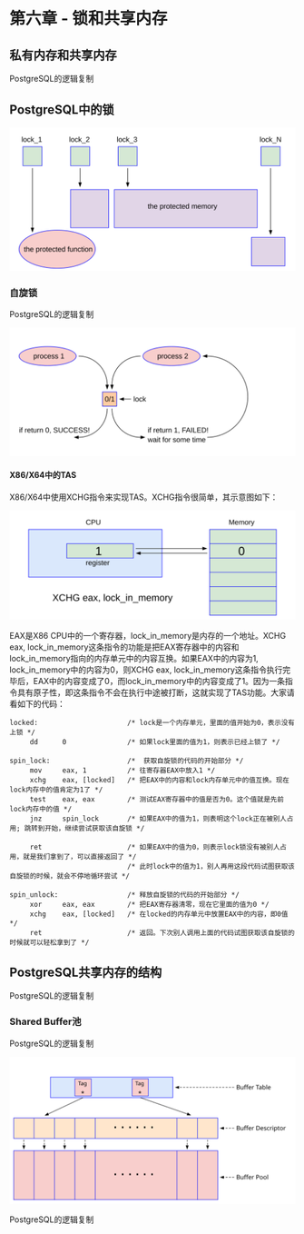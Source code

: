 # 第六章 - 锁和共享内存


## 私有内存和共享内存


PostgreSQL的逻辑复制

## PostgreSQL中的锁

![](d0018.svg)

### 自旋锁

PostgreSQL的逻辑复制

![](d0028.svg)

#### X86/X64中的TAS

X86/X64中使用XCHG指令来实现TAS。XCHG指令很简单，其示意图如下：

![](d0047.svg)

EAX是X86 CPU中的一个寄存器，lock_in_memory是内存的一个地址。XCHG eax, lock_in_memory这条指令的功能是把EAX寄存器中的内容和lock_in_memory指向的内存单元中的内容互换。如果EAX中的内容为1, lock_in_memory中的内容为0，则XCHG eax, lock_in_memory这条指令执行完毕后，EAX中的内容变成了0，而lock_in_memory中的内容变成了1。因为一条指令具有原子性，即这条指令不会在执行中途被打断，这就实现了TAS功能。大家请看如下的代码：
```
locked:                      /* lock是一个内存单元，里面的值开始为0，表示没有上锁 */
     dd      0               /* 如果lock里面的值为1，则表示已经上锁了 */

spin_lock:                   /*  获取自旋锁的代码的开始部分 */
     mov     eax, 1          /* 往寄存器EAX中放入1 */
     xchg    eax, [locked]   /* 把EAX中的内容和lock内存单元中的值互换。现在lock内存中的值肯定为1了 */
     test    eax, eax        /* 测试EAX寄存器中的值是否为0。这个值就是先前lock内存中的值 */
     jnz     spin_lock       /* 如果EAX中的值为1，则表明这个lock正在被别人占用; 跳转到开始，继续尝试获取该自旋锁 */
     
     ret                     /* 如果EAX中的值为0，则表示lock锁没有被别人占用，就是我们拿到了，可以直接返回了 */
                             /* 此时lock中的值为1，别人再用这段代码试图获取该自旋锁的时候，就会不停地循环尝试 */

spin_unlock:                 /* 释放自旋锁的代码的开始部分 */
     xor     eax, eax        /* 把EAX寄存器清零，现在它里面的值为0 */
     xchg    eax, [locked]   /* 在locked的内存单元中放置EAX中的内容，即0值 */
     ret                     /* 返回。下次别人调用上面的代码试图获取该自旋锁的时候就可以轻松拿到了 */
```


## PostgreSQL共享内存的结构

PostgreSQL的逻辑复制

### Shared Buffer池

PostgreSQL的逻辑复制

![](d0013.svg)

PostgreSQL的逻辑复制
